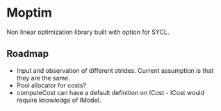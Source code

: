 # Moptim
Non linear optimization library built with option for SYCL.

## Roadmap
- Input and observation of different strides. Current assumption is that they are the same.
- Pool allocator for costs?
- computeCost can have a default definition on ICost - ICost would require knowledge of IModel.